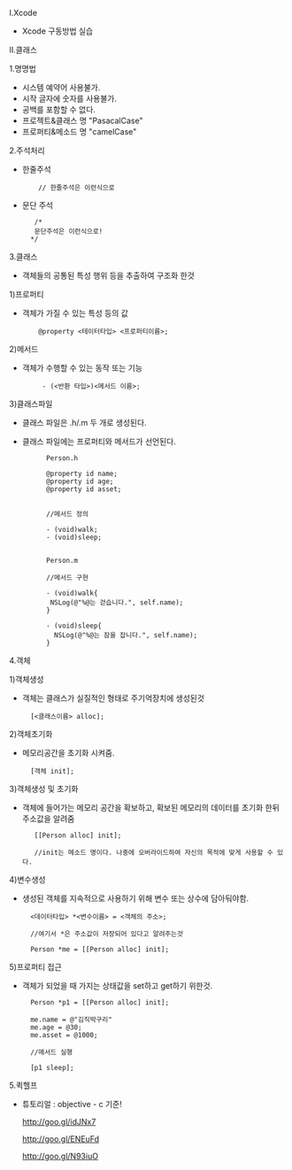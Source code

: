 Ⅰ.Xcode

* Xcode 구동방법 실습

Ⅱ.클래스

 1.명명법

 * 시스템 예약어 사용불가.
 * 시작 글자에 숫자를 사용불가.
 * 공백를 포함할 수 없다.
 * 프로젝트&클래스 명 "PasacalCase"
 * 프로퍼티&메소드 명 "camelCase"

2.주석처리
 
 * 한줄주석 

		   // 한줄주석은 이런식으로
   
 * 문단 주석

	      /*
	      문단주석은 이런식으로!
	     */

3.클래스

 * 객체들의 공통된 특성 행위 등을 추출하여 구조화 한것

 1)프로퍼티

  * 객체가 가질 수 있는 특성 등의 값

			@property <테이터타입> <프로퍼티이름>;

 2)메서드

  * 객체가 수행할 수 있는 동작 또는 기능
 
			 - (<반환 타입>)<메서드 이름>;

 3)클래스파일
 
  * 클래스 파일은 .h/.m 두 개로 생성된다.
  * 클래스 파일에는 프로퍼티와 메서드가 선언된다.

			  Person.h
			  
			  @property id name;
			  @property id age;
			  @property id asset;
			  
			  
			  //메서드 정의
			  
			  - (void)walk;
			  - (void)sleep;
			  
			  
			  Person.m
			  
			  //메서드 구현
			  
			  - (void)walk{
			   NSLog(@"%@는 걷습니다.", self.name);
			  } 
			  
			  - (void)sleep{
				NSLog(@"%@는 잠을 잡니다.", self.name);
			  }
			  
			  
			  
4.객체

 1)객체생성
  
  * 객체는 클래스가 실질적인 형태로 주기억장치에 생성된것
  
		  [<클래스이름> alloc];
		  
		  
2)객체초기화

  * 메모리공간을 초기화 시켜줌.
 
		  [객체 init];
		  
		  
3)객체생성 및 초기화
 
  * 객체에 들어가는 메모리 공간을 확보하고, 확보된 메모리의 데이터를 초기화 한뒤 주소값을 알려줌
  
		   [[Person alloc] init];
		   
		   //init는 메소드 명이다. 나중에 오버라이드하여 자신의 목적에 맞게 사용할 수 있다.
		   
4)변수생성
 
  * 생성된 객체를 지속적으로 사용하기 위해 변수 또는 상수에 담아둬야함.
  
		  <데이터타입> *<변수이름> = <객체의 주소>;
		  
		  //여기서 *은 주소값이 저장되어 있다고 알려주는것
		  
		  Person *me = [[Person alloc] init];

 5)프로퍼티 접근
  
  * 객체가 되었을 때 가지는 상태값을 set하고 get하기 위한것.

		  Person *p1 = [[Person alloc] init];
		  
		  me.name = @"김직박구리"
		  me.age = @30;
		  me.asset = @1000;
		  
		  //메서드 실행
		  
		  [p1 sleep];
  
  

 
5.퀵헬프

* 튜토리얼 : objective - c 기준!

   http://goo.gl/idJNx7

   http://goo.gl/ENEuFd

   http://goo.gl/N93iuO


  
 